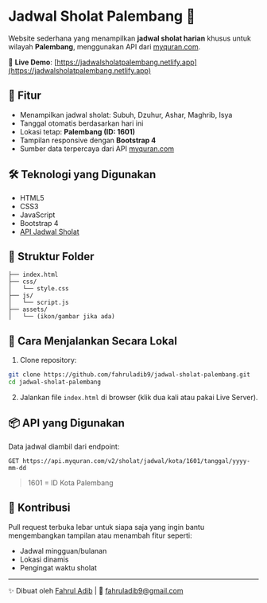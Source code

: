 # Jadwal Sholat Palembang 🌺

Website sederhana yang menampilkan **jadwal sholat harian** khusus untuk wilayah **Palembang**, menggunakan API dari [myquran.com](https://api.myquran.com/v2/).

🔗 **Live Demo**: [https://jadwalsholatpalembang.netlify.app](https://jadwalsholatpalembang.netlify.app)

## 📌 Fitur

- Menampilkan jadwal sholat: Subuh, Dzuhur, Ashar, Maghrib, Isya  
- Tanggal otomatis berdasarkan hari ini  
- Lokasi tetap: **Palembang (ID: 1601)**  
- Tampilan responsive dengan **Bootstrap 4**  
- Sumber data terpercaya dari API [myquran.com](https://api.myquran.com/v2/)

## 🛠 Teknologi yang Digunakan

- HTML5  
- CSS3  
- JavaScript  
- Bootstrap 4  
- [API Jadwal Sholat](https://api.myquran.com/v2/)

## 📂 Struktur Folder

```
├── index.html
├── css/
│   └── style.css
├── js/
│   └── script.js
├── assets/
│   └── (ikon/gambar jika ada)
```

## 🚀 Cara Menjalankan Secara Lokal

1. Clone repository:

```bash
git clone https://github.com/fahruladib9/jadwal-sholat-palembang.git
cd jadwal-sholat-palembang
```

2. Jalankan file `index.html` di browser (klik dua kali atau pakai Live Server).

## 📦 API yang Digunakan

Data jadwal diambil dari endpoint:

```
GET https://api.myquran.com/v2/sholat/jadwal/kota/1601/tanggal/yyyy-mm-dd
```

> 1601 = ID Kota Palembang

## 🤝 Kontribusi

Pull request terbuka lebar untuk siapa saja yang ingin bantu mengembangkan tampilan atau menambah fitur seperti:

- Jadwal mingguan/bulanan  
- Lokasi dinamis  
- Pengingat waktu sholat  

---

✨ Dibuat oleh [Fahrul Adib](https://github.com/fahruladib9) | 📧 fahruladib9@gmail.com

